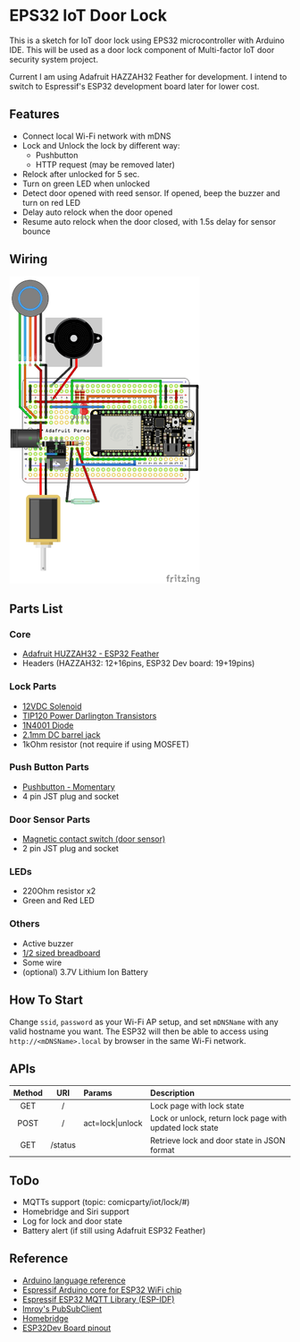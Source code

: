 # EPS32 IoT Door Lock
This is a sketch for IoT door lock using EPS32 microcontroller with Arduino IDE. This will be used as a door lock component of Multi-factor IoT door security system project.

Current I am using Adafruit HAZZAH32 Feather for development. I intend to switch to Espressif's ESP32 development board later for lower cost.

## Features
* Connect local Wi-Fi network with mDNS
* Lock and Unlock the lock by different way:
   *  Pushbutton
   *  HTTP request (may be removed later)
* Relock after unlocked for 5 sec.
* Turn on green LED when unlocked
* Detect door opened with reed sensor. If opened, beep the buzzer and turn on red LED
* Delay auto relock when the door opened
* Resume auto relock when the door closed, with 1.5s delay for sensor bounce

## Wiring
<img height="550" src="https://raw.githubusercontent.com/mickey9801/eps32_iot_door_lock/master/Door%20Lock%20Sketch_HAZZAH32.jpg?sanitize=true&raw=true" alt="ESP32 IoT door lock wiring" />

## Parts List

### Core
* [Adafruit HUZZAH32 - ESP32 Feather](https://www.adafruit.com/product/3405)
* Headers (HAZZAH32: 12+16pins, ESP32 Dev board: 19+19pins)

### Lock Parts
* [12VDC Solenoid](https://www.adafruit.com/product/1512)
* [TIP120 Power Darlington Transistors](https://www.adafruit.com/product/976)
* [1N4001 Diode](https://www.adafruit.com/product/755)
* [2.1mm DC barrel jack](https://www.adafruit.com/product/373)
* 1kOhm resistor (not require if using MOSFET)

### Push Button Parts
* [Pushbutton - Momentary](https://www.adafruit.com/product/481)
* 4 pin JST plug and socket

### Door Sensor Parts
* [Magnetic contact switch (door sensor)](https://www.adafruit.com/product/375)
* 2 pin JST plug and socket

### LEDs
* 220Ohm resistor x2
* Green and Red LED

### Others
* Active buzzer
* [1/2 sized breadboard](https://www.adafruit.com/product/1609)
* Some wire
* (optional) 3.7V Lithium Ion Battery

## How To Start
Change `ssid`, `password` as your Wi-Fi AP setup, and set `mDNSName` with any valid hostname you want. The ESP32 will then be able to access using `http://<mDNSName>.local` by browser in the same Wi-Fi network.

## APIs
Method|URI|Params|Description
:----:|:-:|:-----|:----------
GET|/||Lock page with lock state  
POST|/|act=lock\|unlock|Lock or unlock, return lock page with updated lock state
GET|/status||Retrieve lock and door state in JSON format

## ToDo
* MQTTs support (topic: comicparty/iot/lock/#)
* Homebridge and Siri support
* Log for lock and door state
* Battery alert (if still using Adafruit ESP32 Feather)

## Reference
* [Arduino language reference](https://www.arduino.cc/en/Reference/HomePage)
* [Espressif Arduino core for ESP32 WiFi chip](https://github.com/espressif/arduino-esp32)
* [Espressif ESP32 MQTT Library (ESP-IDF)](https://github.com/espressif/esp-mqtt)
* [lmroy's PubSubClient](https://github.com/Imroy/pubsubclient)
* [Homebridge](https://github.com/nfarina/homebridge)
* [ESP32Dev Board pinout](https://github.com/espressif/arduino-esp32/blob/master/docs/esp32_pinmap.png)

